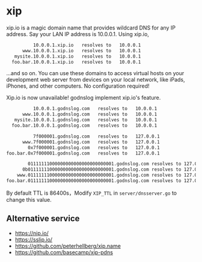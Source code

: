 # xip

xip.io is a magic domain name that provides wildcard DNS
for any IP address. Say your LAN IP address is 10.0.0.1.
Using xip.io,

``` bash
          10.0.0.1.xip.io   resolves to   10.0.0.1
      www.10.0.0.1.xip.io   resolves to   10.0.0.1
   mysite.10.0.0.1.xip.io   resolves to   10.0.0.1
  foo.bar.10.0.0.1.xip.io   resolves to   10.0.0.1
```

...and so on. You can use these domains to access virtual
hosts on your development web server from devices on your
local network, like iPads, iPhones, and other computers.
No configuration required!

Xip.io is now unavailable! godnslog implement xip.io's feature.


``` bash
          10.0.0.1.godnslog.com   resolves to   10.0.0.1
      www.10.0.0.1.godnslog.com   resolves to   10.0.0.1
   mysite.10.0.0.1.godnslog.com   resolves to   10.0.0.1
  foo.bar.10.0.0.1.godnslog.com   resolves to   10.0.0.1

          7f000001.godnslog.com   resolves to   127.0.0.1
      www.7f000001.godnslog.com   resolves to   127.0.0.1
        0x7f000001.godnslog.com   resolves to   127.0.0.1
foo.bar.0x7f000001.godnslog.com   resolves to   127.0.0.1

	    01111111000000000000000000000001.godnslog.com resolves to 127.0.0.1
	  0b01111111000000000000000000000001.godnslog.com resolves to 127.0.0.1
	www.01111111000000000000000000000001.godnslog.com resolves to 127.0.0.1
foo.bar.01111111000000000000000000000001.godnslog.com resolves to 127.0.0.1
```
By default TTL is 86400s，Modify `XIP_TTL` in `server/dnsserver.go` to change this value.

## Alternative service 

- https://nip.io/
- https://sslip.io/
- https://github.com/peterhellberg/xip.name
- https://github.com/basecamp/xip-pdns
